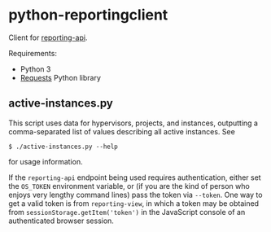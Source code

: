 python-reportingclient
======================

Client for [reporting-api](https://github.com/NeCTAR-RC/reporting-api).

Requirements:

* Python 3
* [Requests](http://python-requests.org) Python library


active-instances.py
-------------------

This script uses data for hypervisors, projects, and instances, outputting a
comma-separated list of values describing all active instances. See

`$ ./active-instances.py --help`

for usage information.

If the `reporting-api` endpoint being used requires authentication, either set
the `OS_TOKEN` environment variable, or (if you are the kind of person who
enjoys very lengthy command lines) pass the token via `--token`.  One way to
get a valid token is from `reporting-view`, in which a token may be obtained
from `sessionStorage.getItem('token')` in the JavaScript console of an
authenticated browser session.
